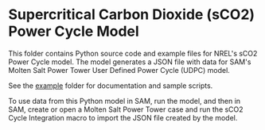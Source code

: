 # Supercritical Carbon Dioxide (sCO2) Power Cycle Model

This folder contains Python source code and example files for NREL's sCO2 Power Cycle model. The model generates a JSON file with data for SAM's Molten Salt Power Tower User Defined Power Cycle (UDPC) model.

See the [example](/example) folder for documentation and sample scripts.

To use data from this Python model in SAM, run the model, and then in SAM, create or open a Molten Salt Power Tower case and run the sCO2 Cycle Integration macro to import the JSON file created by the model.


